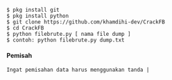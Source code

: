     $ pkg install git
    $ pkg install python
    $ git clone https://github.com/khamdihi-dev/CrackFB
    $ cd CrackFB 
    $ python filebrute.py [ nama file dump ]
    $ contoh: python filebrute.py dump.txt

#### Pemisah
    Ingat pemisahan data harus menggunakan tanda |


